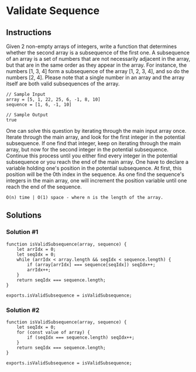 # Validate Sequence


## Instructions

Given 2 non-empty arrays of integers, write a function that determines whether the second array is a subsequence of the first one.  A subsequence of an array is a set of numbers that are not necessarily adjacent in the array, but that are in the same order as they appear in the array.  For instance, the numbers [1, 3, 4] form a subsequence of the array [1, 2, 3, 4], and so do the numbers [2, 4].  Please note that a single number in an array and the array itself are both valid subsequences of the array.

```
// Sample Input
array = [5, 1, 22, 25, 6, -1, 8, 10]
sequence = [1, 6, -1, 10]
```

```
// Sample Output
true
```

One can solve this question by iterating through the main input array once.  Iterate through the main array, and look for the first integer in the potential subsequence.  If one find that integer, keep on iterating through the main array, but now for the second integer in the potential subsequence.  Continue this process until you either find every integer in the potential subsequence or you reach the end of the main array.  One have to declare a variable holding one's position in the potential subsequence.  At first, this position will be the 0th index in the sequence.  As one find the sequence's integers in the main array, one will increment the position variable until one reach the end of the sequence.

```
O(n) time | O(1) space - where n is the length of the array.
```

## Solutions

### Solution #1
```
function isValidSubsequence(array, sequence) {
	let arrIdx = 0;
	let seqIdx = 0;
	while (arrIdx < array.length && seqIdx < sequence.length) {
		if (array[arrIdx] === sequence[seqIdx]) seqIdx++;
		arrIdx++;
	}
	return seqIdx === sequence.length;
}

exports.isValidSubsequence = isValidSubsequence;
```

### Solution #2

```
function isValidSubsequence(array, sequence) {
	let seqIdx = 0;
	for (const value of array) {
		if (seqIdx === sequence.length) seqIdx++;
	}
	return seqIdx === sequence.length;
}

exports.isValidSubsequence = isValidSubsequence;
```
